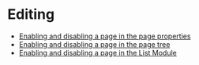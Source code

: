 # Editing

* [Enabling and disabling a page in the page properties](//10GettingStarted/20BasicConfiguration/10BackendBasics/EnablingAndDisablingAPageInThePageProperties.md)
* [Enabling and disabling a page in the page tree](//10GettingStarted/20BasicConfiguration/10BackendBasics/EnablingAndDisablingAPageInThePageTree.md)
* [Enabling and disabling a page in the List Module](//10GettingStarted/20BasicConfiguration/10BackendBasics/EnablingAndDisablingAPageInTheListModule.md)
